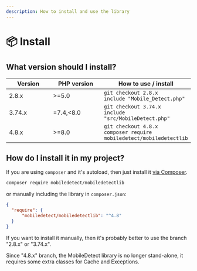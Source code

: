 ```yaml
---
description: How to install and use the library
---
```


# 📦 Install

## **What version should I install?**

<table><thead><tr><th width="113">Version</th><th width="135">PHP version</th><th>How to use / install</th></tr></thead><tbody><tr><td>2.8.x</td><td>>=5.0</td><td><code>git checkout 2.8.x</code><br><code>include "Mobile_Detect.php"</code></td></tr><tr><td>3.74.x</td><td>=7.4,&#x3C;8.0</td><td><code>git checkout 3.74.x</code><br><code>include "src/MobileDetect.php"</code></td></tr><tr><td>4.8.x</td><td>>=8.0</td><td><code>git checkout 4.8.x</code><br><code>composer require mobiledetect/mobiledetectlib</code></td></tr></tbody></table>

## **How do I install it in my project?**

If you are using `composer` and it's autoload, then just install it [via Composer](https://packagist.org/packages/mobiledetect/mobiledetectlib).

```sh
composer require mobiledetect/mobiledetectlib
```

or manually including the library in `composer.json`:

```json
{
  "require": {
      "mobiledetect/mobiledetectlib": "^4.8"
  }
}
```

If you want to install it manually, then it's probably better to use the branch "2.8.x" or "3.74.x".

Since "4.8.x" branch, the MobileDetect library is no longer stand-alone, it requires some extra classes for Cache and Exceptions.
